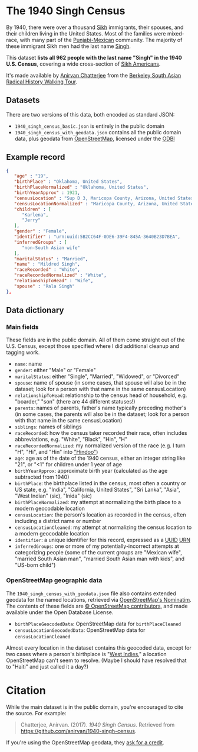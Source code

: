 # The 1940 Singh Census

By 1940, there were over a thousand [Sikh](https://en.wikipedia.org/wiki/Sikh) immigrants, their spouses, and their children living in the United States. Most of the families were mixed-race, with many part of the [Punjabi-Mexican](https://en.wikipedia.org/wiki/Punjabi_Mexican_Americans) community. The majority of these immigrant Sikh men had the last name [Singh](https://en.wikipedia.org/wiki/Singh).

This dataset **lists all 962 people with the last name "Singh" in the 1940 U.S. Census**, covering a wide cross-section of [Sikh Americans](https://en.wikipedia.org/wiki/Sikhism_in_the_United_States).

It's made available by [Anirvan Chatterjee](http://www.chatterjee.net/) from the [Berkeley South Asian Radical History Walking Tour](http://www.berkeleysouthasian.org/).

## Datasets

There are two versions of this data, both encoded as standard JSON:

* `1940_singh_census_basic.json` is entirely in the public domain
* `1940_singh_census_with_geodata.json` contains all the public domain data, plus geodata from [OpenStreetMap](https://www.openstreetmap.org/), licensed under the [ODBl](https://www.openstreetmap.org/copyright)

## Example record

```json
{
   "age" : "19",
   "birthPlace" : "Oklahoma, United States",
   "birthPlaceNormalized" : "Oklahoma, United States",
   "birthYearApprox" : 1921,
   "censusLocation" : "Sup D 3, Maricopa County, Arizona, United States",
   "censusLocationNormalized" : "Maricopa County, Arizona, United States",
   "children" : [
      "Karlena",
      "Jerry"
   ],
   "gender" : "Female",
   "identifier" : "urn:uuid:5B2CC64F-0DE6-39F4-845A-3640B23D7BEA",
   "inferredGroups" : [
      "non-South Asian wife"
   ],
   "maritalStatus" : "Married",
   "name" : "Mildred Singh",
   "raceRecorded" : "White",
   "raceRecordedNormalized" : "White",
   "relationshipToHead" : "Wife",
   "spouse" : "Rala Singh"
},
```

## Data dictionary

### Main fields

These fields are in the public domain. All of them come straight out of the U.S. Census, except those specified where I did additional cleanup and tagging work.

* `name`: name
* `gender`: either "Male" or "Female"
* `maritalStatus`: either "Single", "Married", "Widowed", or "Divorced"
* `spouse`: name of spouse (in some cases, that spouse will also be in the dataset; look for a person with that name in the same censusLocation)
* `relationshipToHead`: relationship to the census head of household, e.g. "boarder," "son" (there are 44 different statuses!)
* `parents`: names of parents, father's name typically preceding mother's (in some cases, the parents will also be in the dataset; look for a person with that name in the same censusLocation)
* `siblings`: names of siblings
* `raceRecorded`: how the census taker recorded their race, often includes abbreviations, e.g. "White", "Black", "Hin", "H"
* `raceRecordedNormalized`: my normalized version of the race (e.g. I turn "H", "Hi", and "Hin" into ["Hindoo"](https://en.wikipedia.org/wiki/Racial_classification_of_Indian_Americans))
* `age`: age as of the date of the 1940 census, either an integer string like "21", or "<1" for children under 1 year of age
* `birthYearApprox`: approximate birth year (calculated as the age subtracted from 1940)
* `birthPlace`: the birthplace listed in the census, most often a country or US state, e.g. "India", "California, United States", "Sri Lanka", "Asia", "West Indian" (sic), "Inida" (sic)
* `birthPlaceNormalized`: my attempt at normalizing the birth place to a modern geocodable location
* `censusLocation`: the person's location as recorded in the census, often including a district name or number
* `censusLocationCleaned`: my attempt at normalizing the census location to a modern geocodable location
* `identifier`: a unique identifier for this record, expressed as a [UUID](https://en.wikipedia.org/wiki/Universally_unique_identifier) [URN](https://en.wikipedia.org/wiki/Uniform_Resource_Name)
* `inferredGroups`: one or more of my potentially-incorrect attempts at categorizing people (some of the current groups are "Mexican wife", "married South Asian man", "married South Asian man with kids", and "US-born child")

### OpenStreetMap geographic data

The `1940_singh_census_with_geodata.json` file also contains extended geodata for the named locations, retrieved via [OpenStreetMap's Nominatim](https://nominatim.openstreetmap.org/). The contents of these fields are [© OpenStreetMap contributors](https://www.openstreetmap.org/copyright), and made available under the Open Database License.

* `birthPlaceGeocodedData`: OpenStreetMap data for `birthPlaceCleaned`
* `censusLocationGeocodedData`: OpenStreetMap data for `censusLocationCleaned`

Almost every location in the dataset contains this geocoded data, except for two cases where a person's birthplace is "[West Indies](https://en.wikipedia.org/wiki/West_Indies)," a location OpenStreetMap can't seem to resolve. (Maybe I should have resolved that to "Haiti" and just called it a day?)

# Citation

While the main dataset is in the public domain, you're encouraged to cite the source. For example:

> Chatterjee, Anirvan. (2017). _1940 Singh Census_. Retrieved from https://github.com/anirvan/1940-singh-census.

If you're using the OpenStreetMap geodata, they [ask for a credit](https://www.openstreetmap.org/copyright).
